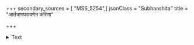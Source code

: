 +++
secondary_sources = [ "MSS_5254",]
jsonClass = "Subhaashita"
title = "आर्तत्राणपरायणेन करिणा"

+++

<details><summary>Text</summary>

आर्तत्राणपरायणेन करिणा दाहादिमूलेति यद् वाक्यं चक्रधरेण नक्रमुखतो हाकाररोरीकृतम्।  
यः स्तम्भे करताडनध्वनिरभूत् कर्णे सुरस्याप्यहो हा कृष्णेति यदक्षयं स भगवान् पायादपायाज्जगत्॥
</details>
